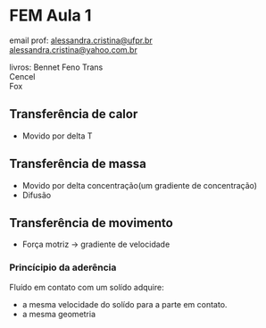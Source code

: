 # FEM  Aula 1

email prof: alessandra.cristina@ufpr.br <br>
alessandra.cristina@yahoo.com.br

livros:
Bennet Feno Trans <br> 
Cencel <br>
Fox <br>

## Transferência de calor
- Movido por delta T 

## Transferência de massa
- Movido por delta concentração(um gradiente de concentração) 
- Difusão

## Transferência de movimento 
- Força motriz &rarr; gradiente de velocidade
### Princícipio da aderência 
Fluído em contato com um solído adquire:
- a mesma velocidade do solído para a parte em contato. 
- a mesma geometria
